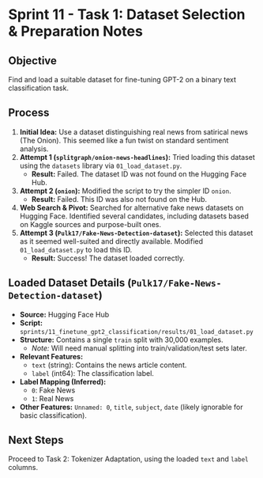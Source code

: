# Sprint 11 - Task 1: Dataset Selection & Preparation Notes

## Objective

Find and load a suitable dataset for fine-tuning GPT-2 on a binary text classification task.

## Process

1.  **Initial Idea:** Use a dataset distinguishing real news from satirical news (The Onion). This seemed like a fun twist on standard sentiment analysis.
2.  **Attempt 1 (`splitgraph/onion-news-headlines`):** Tried loading this dataset using the `datasets` library via `01_load_dataset.py`.
    - **Result:** Failed. The dataset ID was not found on the Hugging Face Hub.
3.  **Attempt 2 (`onion`):** Modified the script to try the simpler ID `onion`.
    - **Result:** Failed. This ID was also not found on the Hub.
4.  **Web Search & Pivot:** Searched for alternative fake news datasets on Hugging Face. Identified several candidates, including datasets based on Kaggle sources and purpose-built ones.
5.  **Attempt 3 (`Pulk17/Fake-News-Detection-dataset`):** Selected this dataset as it seemed well-suited and directly available. Modified `01_load_dataset.py` to load this ID.
    - **Result:** Success! The dataset loaded correctly.

## Loaded Dataset Details (`Pulk17/Fake-News-Detection-dataset`)

- **Source:** Hugging Face Hub
- **Script:** `sprints/11_finetune_gpt2_classification/results/01_load_dataset.py`
- **Structure:** Contains a single `train` split with 30,000 examples.
  - _Note:_ Will need manual splitting into train/validation/test sets later.
- **Relevant Features:**
  - `text` (string): Contains the news article content.
  - `label` (int64): The classification label.
- **Label Mapping (Inferred):**
  - `0`: Fake News
  - `1`: Real News
- **Other Features:** `Unnamed: 0`, `title`, `subject`, `date` (likely ignorable for basic classification).

## Next Steps

Proceed to Task 2: Tokenizer Adaptation, using the loaded `text` and `label` columns.
